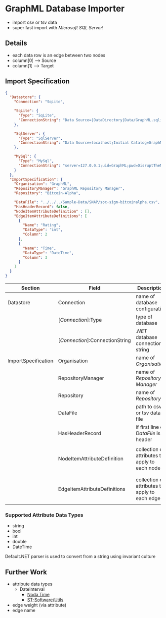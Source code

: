 # GraphML Database Importer
* import csv or tsv data
* super fast import with _Microsoft SQL Server_!

## Details
* each data row is an edge between two nodes
* column[0] --> Source
* column[1] --> Target

## Import Specification

```json
{
  "Datastore": {
    "Connection": "SqLite",

    "SqLite": {
      "Type": "SqLite",
      "ConnectionString": "Data Source=|DataDirectory|Data/GraphML.sqlite3;"
    },

    "SqlServer": {
      "Type": "SqlServer",
      "ConnectionString": "Data Source=localhost;Initial Catalog=GraphML;Integrated Security=True;MultipleActiveResultSets=True;"
    },

    "MySql": {
      "Type": "MySql",
      "ConnectionString": "server=127.0.0.1;uid=GraphML;pwd=DisruptTheMarket;database=GraphML;SslMode=none"
    }
  },
  "ImportSpecification": {
    "Organisation": "GraphML",
    "RepositoryManager": "GraphML Repository Manager",
    "Repository": "Bitcoin-Alpha",

    "DataFile": "../../../Sample-Data/SNAP/soc-sign-bitcoinalpha.csv",
    "HasHeaderRecord": false,
    "NodeItemAttributeDefinition" : [],
    "EdgeItemAttributeDefinitions": [
      {
        "Name": "Rating",
        "DataType": "int",
        "Column": 2
      },
      {
        "Name": "Time",
        "DataType": "DateTime",
        "Column": 3
      }
    ]
  }
}
```
| Section             | Field | Description | Notes |
|---------------------|-------|-------------|-------|
| Datastore           | Connection | name of database configuration |  |
|                     | [_Connection_]:Type | type of database | `SqLite\SqlServer\MySql\PostgreSql` |
|                     | [_Connection_]:ConnectionString | _.NET_ database connection string | examples at [ConnectonStrings.com](https://www.connectionstrings.com/) |
| ImportSpecification | Organisation | name of _Organisation_ | must exist |
|                     | RepositoryManager | name of _Repository Manager_ | must exist |
|                     | Repository | name of _Repository_ | will be created if it does not exist |
|                     | DataFile | path to csv or tsv data file |  |
|                     | HasHeaderRecord | if first line of _DataFile_ is a header | `true/false` |
|                     | NodeItemAttributeDefinition | collection of attributes to apply to each node | will be created if it does not exist<p/>if does exist, must be same data type |
|                     | EdgeItemAttributeDefinitions | collection of attributes to apply to each edge | will be created if it does not exist<p/>if does exist, must be same data type |

### Supported Attribute Data Types
* string
* bool
* int
* double
* DateTime

Default.NET parser is used to convert from a string using invariant culture

## Further Work
* attribute data types
    * DateInterval
      * [Noda Time](https://nodatime.org/2.0.x/api/NodaTime.DateInterval.html)
      * [ST-Software/Utils](https://github.com/ST-Software/Utils/blob/master/src/DateTimeUtils.cs)
* edge weight (via attribute)
* edge name

